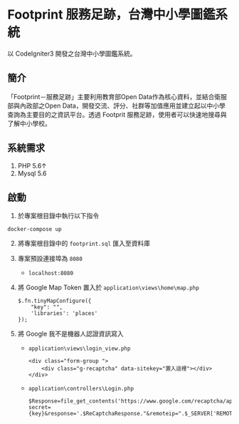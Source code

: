 # Footprint 服務足跡，台灣中小學圖鑑系統

以 CodeIgniter3 開發之台灣中小學圖鑑系統。

## 簡介

「Footprint－服務足跡」主要利用教育部Open Data作為核心資料，並結合衛服部與內政部之Open Data，開發交流、評分、社群等加值應用並建立起以中小學查詢為主要目的之資訊平台。透過 Footprit 服務足跡，使用者可以快速地搜尋與了解中小學校。

## 系統需求

1. PHP 5.6↑
2. Mysql 5.6

## 啟動

1. 於專案根目錄中執行以下指令
```
docker-compose up
```

2. 將專案根目錄中的 ``footprint.sql`` 匯入至資料庫

3. 專案預設連接埠為 `8080` 
    * `localhost:8080`

4. 將 Google Map Token 置入於 `application\views\home\map.php`
    ```javascript=15
    $.fn.tinyMapConfigure({
		"key": "",
		'libraries': 'places'
	});
    ```

5. 將 Google 我不是機器人認證資訊寫入
    * `application\views\login_view.php`
        ```html=33
        <div class="form-group ">
            <div class="g-recaptcha" data-sitekey="置入這裡"></div>
        </div>
        ```
    * `application\controllers\Login.php`
        ```php=29
        $Response=file_get_contents('https://www.google.com/recaptcha/api/siteverify?secret={key}&response='.$ReCaptchaResponse."&remoteip=".$_SERVER['REMOTE_ADDR']);
        ```